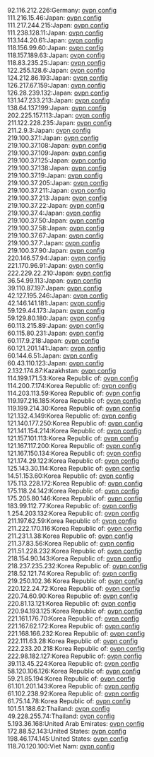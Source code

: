 92.116.212.226:Germany: [ovpn config](vpn/92_116_212_226.ovpn)  
111.216.15.46:Japan: [ovpn config](vpn/111_216_15_46.ovpn)  
111.217.244.215:Japan: [ovpn config](vpn/111_217_244_215.ovpn)  
111.238.128.11:Japan: [ovpn config](vpn/111_238_128_11.ovpn)  
113.144.20.61:Japan: [ovpn config](vpn/113_144_20_61.ovpn)  
118.156.99.60:Japan: [ovpn config](vpn/118_156_99_60.ovpn)  
118.157.189.63:Japan: [ovpn config](vpn/118_157_189_63.ovpn)  
118.83.235.25:Japan: [ovpn config](vpn/118_83_235_25.ovpn)  
122.255.128.6:Japan: [ovpn config](vpn/122_255_128_6.ovpn)  
124.212.86.193:Japan: [ovpn config](vpn/124_212_86_193.ovpn)  
126.217.67.159:Japan: [ovpn config](vpn/126_217_67_159.ovpn)  
126.28.239.132:Japan: [ovpn config](vpn/126_28_239_132.ovpn)  
131.147.233.213:Japan: [ovpn config](vpn/131_147_233_213.ovpn)  
138.64.137.199:Japan: [ovpn config](vpn/138_64_137_199.ovpn)  
202.225.157.113:Japan: [ovpn config](vpn/202_225_157_113.ovpn)  
211.122.228.235:Japan: [ovpn config](vpn/211_122_228_235.ovpn)  
211.2.9.3:Japan: [ovpn config](vpn/211_2_9_3.ovpn)  
219.100.37.1:Japan: [ovpn config](vpn/219_100_37_1.ovpn)  
219.100.37.108:Japan: [ovpn config](vpn/219_100_37_108.ovpn)  
219.100.37.109:Japan: [ovpn config](vpn/219_100_37_109.ovpn)  
219.100.37.125:Japan: [ovpn config](vpn/219_100_37_125.ovpn)  
219.100.37.138:Japan: [ovpn config](vpn/219_100_37_138.ovpn)  
219.100.37.19:Japan: [ovpn config](vpn/219_100_37_19.ovpn)  
219.100.37.205:Japan: [ovpn config](vpn/219_100_37_205.ovpn)  
219.100.37.211:Japan: [ovpn config](vpn/219_100_37_211.ovpn)  
219.100.37.213:Japan: [ovpn config](vpn/219_100_37_213.ovpn)  
219.100.37.22:Japan: [ovpn config](vpn/219_100_37_22.ovpn)  
219.100.37.4:Japan: [ovpn config](vpn/219_100_37_4.ovpn)  
219.100.37.50:Japan: [ovpn config](vpn/219_100_37_50.ovpn)  
219.100.37.58:Japan: [ovpn config](vpn/219_100_37_58.ovpn)  
219.100.37.67:Japan: [ovpn config](vpn/219_100_37_67.ovpn)  
219.100.37.7:Japan: [ovpn config](vpn/219_100_37_7.ovpn)  
219.100.37.90:Japan: [ovpn config](vpn/219_100_37_90.ovpn)  
220.146.57.94:Japan: [ovpn config](vpn/220_146_57_94.ovpn)  
221.170.96.91:Japan: [ovpn config](vpn/221_170_96_91.ovpn)  
222.229.22.210:Japan: [ovpn config](vpn/222_229_22_210.ovpn)  
36.54.99.113:Japan: [ovpn config](vpn/36_54_99_113.ovpn)  
39.110.87.197:Japan: [ovpn config](vpn/39_110_87_197.ovpn)  
42.127.195.246:Japan: [ovpn config](vpn/42_127_195_246.ovpn)  
42.146.141.181:Japan: [ovpn config](vpn/42_146_141_181.ovpn)  
59.129.44.173:Japan: [ovpn config](vpn/59_129_44_173.ovpn)  
59.129.80.180:Japan: [ovpn config](vpn/59_129_80_180.ovpn)  
60.113.215.89:Japan: [ovpn config](vpn/60_113_215_89.ovpn)  
60.115.80.231:Japan: [ovpn config](vpn/60_115_80_231.ovpn)  
60.117.9.218:Japan: [ovpn config](vpn/60_117_9_218.ovpn)  
60.121.201.141:Japan: [ovpn config](vpn/60_121_201_141.ovpn)  
60.144.6.51:Japan: [ovpn config](vpn/60_144_6_51.ovpn)  
60.43.110.123:Japan: [ovpn config](vpn/60_43_110_123.ovpn)  
2.132.174.87:Kazakhstan: [ovpn config](vpn/2_132_174_87.ovpn)  
114.199.171.53:Korea Republic of: [ovpn config](vpn/114_199_171_53.ovpn)  
114.200.7.174:Korea Republic of: [ovpn config](vpn/114_200_7_174.ovpn)  
114.203.113.59:Korea Republic of: [ovpn config](vpn/114_203_113_59.ovpn)  
119.197.216.185:Korea Republic of: [ovpn config](vpn/119_197_216_185.ovpn)  
119.199.214.30:Korea Republic of: [ovpn config](vpn/119_199_214_30.ovpn)  
121.132.4.149:Korea Republic of: [ovpn config](vpn/121_132_4_149.ovpn)  
121.140.177.250:Korea Republic of: [ovpn config](vpn/121_140_177_250.ovpn)  
121.141.154.214:Korea Republic of: [ovpn config](vpn/121_141_154_214.ovpn)  
121.157.101.113:Korea Republic of: [ovpn config](vpn/121_157_101_113.ovpn)  
121.167.117.200:Korea Republic of: [ovpn config](vpn/121_167_117_200.ovpn)  
121.167.150.134:Korea Republic of: [ovpn config](vpn/121_167_150_134.ovpn)  
121.174.29.122:Korea Republic of: [ovpn config](vpn/121_174_29_122.ovpn)  
125.143.30.114:Korea Republic of: [ovpn config](vpn/125_143_30_114.ovpn)  
14.51.153.60:Korea Republic of: [ovpn config](vpn/14_51_153_60.ovpn)  
175.113.228.172:Korea Republic of: [ovpn config](vpn/175_113_228_172.ovpn)  
175.118.24.142:Korea Republic of: [ovpn config](vpn/175_118_24_142.ovpn)  
175.205.80.146:Korea Republic of: [ovpn config](vpn/175_205_80_146.ovpn)  
183.99.112.77:Korea Republic of: [ovpn config](vpn/183_99_112_77.ovpn)  
1.254.203.132:Korea Republic of: [ovpn config](vpn/1_254_203_132.ovpn)  
211.197.62.59:Korea Republic of: [ovpn config](vpn/211_197_62_59.ovpn)  
211.222.170.116:Korea Republic of: [ovpn config](vpn/211_222_170_116.ovpn)  
211.231.1.38:Korea Republic of: [ovpn config](vpn/211_231_1_38.ovpn)  
211.37.83.56:Korea Republic of: [ovpn config](vpn/211_37_83_56.ovpn)  
211.51.228.232:Korea Republic of: [ovpn config](vpn/211_51_228_232.ovpn)  
218.154.90.143:Korea Republic of: [ovpn config](vpn/218_154_90_143.ovpn)  
218.237.235.232:Korea Republic of: [ovpn config](vpn/218_237_235_232.ovpn)  
218.52.121.74:Korea Republic of: [ovpn config](vpn/218_52_121_74.ovpn)  
219.250.102.36:Korea Republic of: [ovpn config](vpn/219_250_102_36.ovpn)  
220.122.24.72:Korea Republic of: [ovpn config](vpn/220_122_24_72.ovpn)  
220.74.60.90:Korea Republic of: [ovpn config](vpn/220_74_60_90.ovpn)  
220.81.13.121:Korea Republic of: [ovpn config](vpn/220_81_13_121.ovpn)  
220.94.193.125:Korea Republic of: [ovpn config](vpn/220_94_193_125.ovpn)  
221.161.176.70:Korea Republic of: [ovpn config](vpn/221_161_176_70.ovpn)  
221.167.62.172:Korea Republic of: [ovpn config](vpn/221_167_62_172.ovpn)  
221.168.166.232:Korea Republic of: [ovpn config](vpn/221_168_166_232.ovpn)  
222.111.63.28:Korea Republic of: [ovpn config](vpn/222_111_63_28.ovpn)  
222.233.20.218:Korea Republic of: [ovpn config](vpn/222_233_20_218.ovpn)  
222.98.182.127:Korea Republic of: [ovpn config](vpn/222_98_182_127.ovpn)  
39.113.45.224:Korea Republic of: [ovpn config](vpn/39_113_45_224.ovpn)  
58.120.106.126:Korea Republic of: [ovpn config](vpn/58_120_106_126.ovpn)  
59.21.85.194:Korea Republic of: [ovpn config](vpn/59_21_85_194.ovpn)  
61.101.201.143:Korea Republic of: [ovpn config](vpn/61_101_201_143.ovpn)  
61.102.238.92:Korea Republic of: [ovpn config](vpn/61_102_238_92.ovpn)  
61.75.14.78:Korea Republic of: [ovpn config](vpn/61_75_14_78.ovpn)  
101.51.188.62:Thailand: [ovpn config](vpn/101_51_188_62.ovpn)  
49.228.255.74:Thailand: [ovpn config](vpn/49_228_255_74.ovpn)  
5.193.36.168:United Arab Emirates: [ovpn config](vpn/5_193_36_168.ovpn)  
172.88.52.143:United States: [ovpn config](vpn/172_88_52_143.ovpn)  
198.46.174.145:United States: [ovpn config](vpn/198_46_174_145.ovpn)  
118.70.120.100:Viet Nam: [ovpn config](vpn/118_70_120_100.ovpn)  

